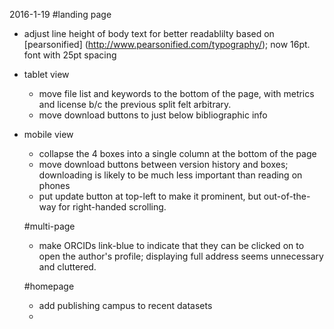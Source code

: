 2016-1-19
#landing page
- adjust line height of body text for better readablilty based on [pearsonified] (http://www.pearsonified.com/typography/); now 16pt. font with 25pt spacing
- tablet view
  - move file list and keywords to the bottom of the page, with metrics and license b/c the previous split felt arbitrary.
  - move download buttons to just below bibliographic info
- mobile view
  - collapse the 4 boxes into a single column at the bottom of the page
  - move download buttons between version history and boxes; downloading is likely to be much less important than reading on phones
  - put update button at top-left to make it prominent, but out-of-the-way for right-handed scrolling.

  #multi-page
  - make ORCIDs link-blue to indicate that they can be clicked on to open the author's profile; displaying full address seems unnecessary and cluttered.

  #homepage
  - add publishing campus to recent datasets
  - 
